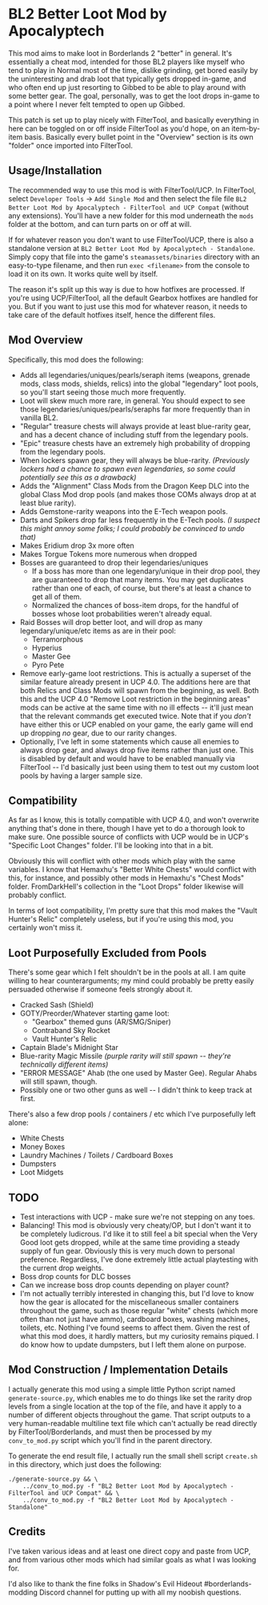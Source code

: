 BL2 Better Loot Mod by Apocalyptech
===================================

This mod aims to make loot in Borderlands 2 "better" in general.  It's
essentially a cheat mod, intended for those BL2 players like myself who
tend to play in Normal most of the time, dislike grinding, get bored easily
by the uninteresting and drab loot that typically gets dropped in-game, and
who often end up just resorting to Gibbed to be able to play around with
some better gear.  The goal, personally, was to get the loot drops in-game
to a point where I never felt tempted to open up Gibbed.

This patch is set up to play nicely with FilterTool, and basically
everything in here can be toggled on or off inside FilterTool as you'd
hope, on an item-by-item basis.  Basically every bullet point in the
"Overview" section is its own "folder" once imported into FilterTool.

Usage/Installation
------------------

The recommended way to use this mod is with FilterTool/UCP.  In FilterTool,
select `Developer Tools` -> `Add Single Mod` and then select the file
file `BL2 Better Loot Mod by Apocalyptech - FilterTool and UCP Compat`
(without any extensions).  You'll have a new folder for this mod underneath
the `mods` folder at the bottom, and can turn parts on or off at will.

If for whatever reason you don't want to use FilterTool/UCP, there is also
a standalone version at `BL2 Better Loot Mod by Apocalyptech - Standalone`.
Simply copy that file into the game's `steamassets/binaries` directory with
an easy-to-type filename, and then run `exec <filename>` from the console
to load it on its own.  It works quite well by itself.

The reason it's split up this way is due to how hotfixes are processed.  If
you're using UCP/FilterTool, all the default Gearbox hotfixes are handled
for you.  But if you want to just use this mod for whatever reason, it needs
to take care of the default hotfixes itself, hence the different files.

Mod Overview
------------

Specifically, this mod does the following:

* Adds all legendaries/uniques/pearls/seraph items (weapons, grenade mods,
  class mods, shields, relics) into the global "legendary" loot pools, so
  you'll start seeing those much more frequently.
* Loot will skew much more rare, in general.  You should expect to see
  those legendaries/uniques/pearls/seraphs far more frequently than in
  vanilla BL2.
* "Regular" treasure chests will always provide at least blue-rarity gear,
  and has a decent chance of including stuff from the legendary pools.
* "Epic" treasure chests have an extremely high probability of dropping
  from the legendary pools.
* When lockers spawn gear, they will always be blue-rarity.  *(Previously
  lockers had a chance to spawn even legendaries, so some could potentially
  see this as a drawback)*
* Adds the "Alignment" Class Mods from the Dragon Keep DLC into the global
  Class Mod drop pools (and makes those COMs always drop at at least blue
  rarity).
* Adds Gemstone-rarity weapons into the E-Tech weapon pools.
* Darts and Spikers drop far less frequently in the E-Tech pools.  *(I
  suspect this might annoy some folks; I could probably be convinced to
  undo that)*
* Makes Eridium drop 3x more often
* Makes Torgue Tokens more numerous when dropped
* Bosses are guaranteed to drop their legendaries/uniques
  * If a boss has more than one legendary/unique in their drop pool, they
    are guaranteed to drop that many items.  You may get duplicates rather
    than one of each, of course, but there's at least a chance to get all
    of them.
  * Normalized the chances of boss-item drops, for the handful of bosses
    whose loot probabilities weren't already equal.
* Raid Bosses will drop better loot, and will drop as many legendary/unique/etc
  items as are in their pool:
  * Terramorphous
  * Hyperius
  * Master Gee
  * Pyro Pete
* Remove early-game loot restrictions.  This is actually a superset of the
  similar feature already present in UCP 4.0.  The additions here are that
  both Relics and Class Mods will spawn from the beginning, as well.  Both
  this and the UCP 4.0 "Remove Loot restriction in the beginning areas"
  mods can be active at the same time with no ill effects -- it'll just
  mean that the relevant commands get executed twice.  Note that if you
  *don't* have either this or UCP enabled on your game, the early game will
  end up dropping *no* gear, due to our rarity changes.
* Optionally, I've left in some statements which cause all enemies to
  always drop gear, and always drop five items rather than just one.  This
  is disabled by default and would have to be enabled manually via FilterTool
  -- I'd basically just been using them to test out my custom loot pools by
  having a larger sample size.

Compatibility
-------------

As far as I know, this is totally compatible with UCP 4.0, and won't overwrite
anything that's done in there, though I have yet to do a thorough
look to make sure.  One possible source of conflicts with UCP would be in
UCP's "Specific Loot Changes" folder.  I'll be looking into that in a bit.

Obviously this will conflict with other mods which play with the same
variables.  I know that Hemaxhu's "Better White Chests" would conflict with
this, for instance, and possibly other mods in Hemaxhu's "Chest Mods"
folder.  FromDarkHell's collection in the "Loot Drops" folder likewise will
probably conflict.

In terms of loot compatibility, I'm pretty sure that this mod makes the
"Vault Hunter's Relic" completely useless, but if you're using this mod,
you certainly won't miss it.

Loot Purposefully Excluded from Pools
-------------------------------------

There's some gear which I felt shouldn't be in the pools at all.  I am
quite willing to hear counterarguments; my mind could probably be pretty
easily persuaded otherwise if someone feels strongly about it.

* Cracked Sash (Shield)
* GOTY/Preorder/Whatever starting game loot:
  * "Gearbox" themed guns (AR/SMG/Sniper)
  * Contraband Sky Rocket
  * Vault Hunter's Relic
* Captain Blade's Midnight Star
* Blue-rarity Magic Missile *(purple rarity will still spawn -- they're
  technically different items)*
* "ERROR MESSAGE" Ahab (the one used by Master Gee).  Regular Ahabs will
  still spawn, though.
* Possibly one or two other guns as well -- I didn't think to keep track at
  first.

There's also a few drop pools / containers / etc which I've purposefully
left alone:

* White Chests
* Money Boxes
* Laundry Machines / Toilets / Cardboard Boxes
* Dumpsters
* Loot Midgets

TODO
----

* Test interactions with UCP - make sure we're not stepping on any toes.
* Balancing!  This mod is obviously very cheaty/OP, but I don't want it to
  be completely ludicrous.  I'd like it to still feel a bit special when
  the Very Good loot gets dropped, while at the same time providing a steady
  supply of fun gear.  Obviously this is very much down to personal
  preference.  Regardless, I've done extremely little actual playtesting
  with the current drop weights.
* Boss drop counts for DLC bosses
* Can we increase boss drop counts depending on player count?
* I'm not actually terribly interested in changing this, but I'd love to
  know how the gear is allocated for the miscellaneous smaller containers
  throughout the game, such as those regular "white" chests (which
  more often than not just have ammo), cardboard boxes, washing machines,
  toilets, etc.  Nothing I've found seems to affect them.  Given the rest
  of what this mod does, it hardly matters, but my curiosity remains
  piqued.  I do know how to update dumpsters, but I left them alone on
  purpose.

Mod Construction / Implementation Details
-----------------------------------------

I actually generate this mod using a simple little Python script named
`generate-source.py`, which enables me to do things like set the rarity
drop levels from a single location at the top of the file, and have it
apply to a number of different objects throughout the game.  That script
outputs to a very human-readable multiline text file which can't actually
be read directly by FilterTool/Borderlands, and must then be processed by
my `conv_to_mod.py` script which you'll find in the parent directory.

To generate the end result file, I actually run the small shell script
`create.sh` in this directory, which just does the following:

    ./generate-source.py && \
        ../conv_to_mod.py -f "BL2 Better Loot Mod by Apocalyptech - FilterTool and UCP Compat" && \
        ../conv_to_mod.py -f "BL2 Better Loot Mod by Apocalyptech - Standalone"

Credits
-------

I've taken various ideas and at least one direct copy and paste from UCP,
and from various other mods which had similar goals as what I was looking
for.

I'd also like to thank the fine folks in Shadow's Evil Hideout #borderlands-modding
Discord channel for putting up with all my noobish questions.
